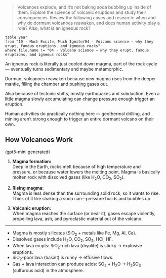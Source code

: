 > Volcanoes explode, and it’s not baking soda bubbling up inside of them. Explore the science of volcanic eruptions and study their consequences. Review the following cases and research: when and why do dormant volcanoes reawaken, and does human activity play a role? Also, what is an igneous rock?

```dataview
table year
from "10 - Much Excite, Much Ignite/04 - Volcano science — why they erupt, famous eruptions, and igneous rocks"
where file.name != "04 - Volcano science — why they erupt, famous eruptions, and igneous rocks"
```

An igneous rock is literally just cooled down magma, part of the rock cycle — eventually turns sedimentary and maybe metamorphic.

Dormant volcanoes reawaken because new magma rises from the deeper mantle, filling the chamber and pushing gases out.

Also because of tectonic shifts, mostly earthquakes and subduction. Even a little magma slowly accumulating can change pressure enough trigger an eruption.

Human activities do practically nothing here — geothermal drilling, and mining aren’t strong enough to trigger an entire dormant volcano on their own.

## How Volcanoes Work

(gpt5-mini generated)

1. **Magma formation:**  
    Deep in the Earth, rocks melt because of high temperature and pressure, or because water lowers the melting point. Magma is basically molten rock with dissolved gases (like H<sub>2</sub>O, CO<sub>2</sub>, SO<sub>2</sub>).
    
2. **Rising magma:**  
    Magma is less dense than the surrounding solid rock, so it wants to rise. Think of it like shaking a soda can—pressure builds and bubbles up.
    
3. **Volcanic eruption:**  
    When magma reaches the surface (or near it), gases escape violently, propelling lava, ash, and pyroclastic material out of the volcano.

---

- Magma is mostly silicates (SiO<sub>2</sub> + metals like Fe, Mg, Al, Ca).
- Dissolved gases include H<sub>2</sub>O, CO<sub>2</sub>, SO<sub>2</sub>, HCl, HF.
- When lava erupts: SiO<sub>2</sub>-rich lava (rhyolite) is sticky → explosive eruptions.
- SiO<sub>2</sub>-poor lava (basalt) is runny → effusive flows.
- Gas + lava interaction can produce acids: SO<sub>2</sub> + H<sub>2</sub>O → H<sub>2</sub>SO<sub>3</sub> (sulfurous acid) in the atmosphere.
